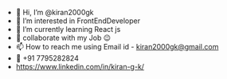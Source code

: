 - 👋 Hi, I’m @kiran2000gk
- 👀 I’m interested in FrontEndDeveloper 
- 🌱 I’m currently learning React js 
- 💞️ collaborate with my  Job 😉
- 📫 How to reach me using Email id - kiran2000gk@gmail.com 
- 📱 +91 7795282824
- https://www.linkedin.com/in/kiran-g-k/

<!---
kiran2000gk/kiran2000gk is a ✨ special ✨ repository because its `README.md` (this file) appears on your GitHub profile.
You can click the Preview link to take a look at your changes.
--->
